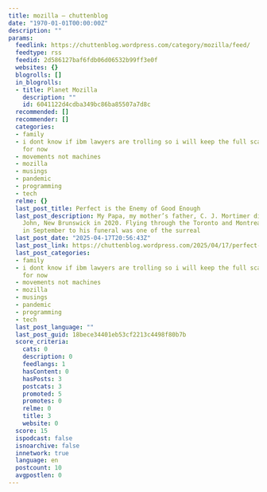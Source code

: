 ```yaml
---
title: mozilla – chuttenblog
date: "1970-01-01T00:00:00Z"
description: ""
params:
  feedlink: https://chuttenblog.wordpress.com/category/mozilla/feed/
  feedtype: rss
  feedid: 2d586127baf6fdb06d06532b99ff3e0f
  websites: {}
  blogrolls: []
  in_blogrolls:
  - title: Planet Mozilla
    description: ""
    id: 6041122d4cdba349bc86ba85507a7d8c
  recommended: []
  recommender: []
  categories:
  - family
  - i dont know if ibm lawyers are trolling so i will keep the full scans to myself
    for now
  - movements not machines
  - mozilla
  - musings
  - pandemic
  - programming
  - tech
  relme: {}
  last_post_title: Perfect is the Enemy of Good Enough
  last_post_description: My Papa, my mother’s father, C. J. Mortimer died in Saint
    John, New Brunswick in 2020. Flying through the Toronto and Montreal airports
    in September to his funeral was one of the surreal
  last_post_date: "2025-04-17T20:56:43Z"
  last_post_link: https://chuttenblog.wordpress.com/2025/04/17/perfect-is-the-enemy-of-good-enough/
  last_post_categories:
  - family
  - i dont know if ibm lawyers are trolling so i will keep the full scans to myself
    for now
  - movements not machines
  - mozilla
  - musings
  - pandemic
  - programming
  - tech
  last_post_language: ""
  last_post_guid: 18bece34401eb53cf2213c4498f80b7b
  score_criteria:
    cats: 0
    description: 0
    feedlangs: 1
    hasContent: 0
    hasPosts: 3
    postcats: 3
    promoted: 5
    promotes: 0
    relme: 0
    title: 3
    website: 0
  score: 15
  ispodcast: false
  isnoarchive: false
  innetwork: true
  language: en
  postcount: 10
  avgpostlen: 0
---
```

